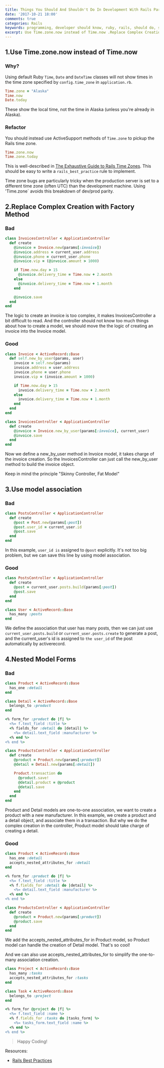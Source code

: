 ```yaml
---
title: Things You Should And Shouldn't Do In Development With Rails Part 2
date: '2017-10-21 18:00'
comments: true
categories: Rails
keywords: programming, developer should know, ruby, rails, should do, should not, development
excerpt: Use Time.zone.now instead of Time.now .Replace Complex Creation with Factory Method
---
```


## 1.Use Time.zone.now instead of Time.now

### Why?

Using default Ruby `Time`, `Date` and `DateTime` classes will not show times in the time zone specified by `config.time_zone` in `application.rb`.

```ruby
Time.zone = "Alaska"
Time.now
Date.today
```
These show the local time, not the time in Alaska (unless you're already in Alaska).

### Refactor

You should instead use ActiveSupport methods of `Time.zone` to pickup the Rails time zone.

```ruby
Time.zone.now
Time.zone.today
```

This is well-described in [The Exhaustive Guide to Rails Time Zones](http://danilenko.org/2012/7/6/rails_timezones/). This should be easy to write a `rails_best_practice` rule to implement.

Time zone bugs are particularly tricky when the production server is set to a different time zone (often UTC) than the development machine. Using 'Time.zone` avoids this breakdown of dev/prod parity.

## 2.Replace Complex Creation with Factory Method

### Bad

```ruby
class InvoicesController < ApplicationController
  def create
    @invoice = Invoice.new(params[:invoice])
    @invoice.address = current_user.address
    @invoice.phone = current_user.phone
    @invoice.vip = (@invoice.amount > 1000)

    if Time.now.day > 15
      @invoice.delivery_time = Time.now + 2.month
    else
      @invoice.delivery_time = Time.now + 1.month
    end

    @invoice.save
  end
end
```

The logic to create an invoice is too complex, it makes InvoicesController a bit difficult to read. And the controller should not know too much things about how to create a model, we should move the the logic of creating an invoice into the Invoice model.

### Good

```ruby
class Invoice < ActiveRecord::Base
  def self.new_by_user(params, user)
    invoice = self.new(params)
    invoice.address = user.address
    invoice.phone = user.phone
    invoice.vip = (invoice.amount > 1000)

    if Time.now.day > 15
      invoice.delivery_time = Time.now + 2.month
    else
      invoice.delivery_time = Time.now + 1.month
    end
  end
end

class InvoicesController < ApplicationController
  def create
    @invoice = Invoice.new_by_user(params[:invoice], current_user)
    @invoice.save
  end
end
```

Now we define a new_by_user method in Invoice model, it takes charge of the invoice creation. So the InvoicesController can just call the new_by_user method to build the invoice object.

Keep in mind the principle "Skinny Controller, Fat Model"

## 3.Use model association

### Bad

```ruby
class PostsController < ApplicationController
  def create
    @post = Post.new(params[:post])
    @post.user_id = current_user.id
    @post.save
  end
end
```

In this example, `user_id is` assigned to `@post` explicitly. It's not too big problem, but we can save this line by using model association.

### Good

```ruby
class PostsController < ApplicationController
  def create
    @post = current_user.posts.build(params[:post])
    @post.save
  end
end

class User < ActiveRecord::Base
  has_many :posts
end
```

We define the association that user has many posts, then we can just use `current_user.posts.build` or `current_user.posts.create` to generate a post, and the current_user's id is assigned to `the user_id` of the post automatically by activerecord.

## 4.Nested Model Forms

### Bad

```ruby
class Product < ActiveRecord::Base
  has_one :detail
end

class Detail < ActiveRecord::Base
  belongs_to :product
end

<% form_for :product do |f| %>
  <%= f.text_field :title %>
  <% fields_for :detail do |detail| %>
    <%= detail.text_field :manufacturer %>
  <% end %>
<% end %>

class ProductsController < ApplicationController
  def create
    @product = Product.new(params[:product])
    @detail = Detail.new(params[:detail])

    Product.transaction do
      @product.save!
      @detail.product = @product
      @detail.save
    end
  end
end
```

Product and Detail models are one-to-one association, we want to create a product with a new manufacturer. In this example, we create a product and a detail object, and associate them in a transaction. But why we do the complex creation in the controller, Product model should take charge of creating a detail.

### Good

```ruby
class Product < ActiveRecord::Base
  has_one :detail
  accepts_nested_attributes_for :detail
end

<% form_for :product do |f| %>
  <%= f.text_field :title %>
  <% f.fields_for :detail do |detail| %>
    <%= detail.text_field :manufacturer %>
  <% end %>
<% end %>

class ProductsController < ApplicationController
  def create
    @product = Product.new(params[:product])
    @product.save
  end
end
```

We add the accepts_nested_attributes_for in Product model, so Product model can handle the creation of Detail model. That's so cool!

And we can also use accepts_nested_attributes_for to simplify the one-to-many association creation.


```ruby
class Project < ActiveRecord::Base
  has_many :tasks
  accepts_nested_attributes_for :tasks
end

class Task < ActiveRecord::Base
  belongs_to :project
end

<% form_for @project do |f| %>
  <%= f.text_field :name %>
  <% f.fields_for :tasks do |tasks_form| %>
    <%= tasks_form.text_field :name %>
  <% end %>
<% end %>
```

>Happy Coding!

Resources:

- [Rails Best Practices](https://rails-bestpractices.com)
